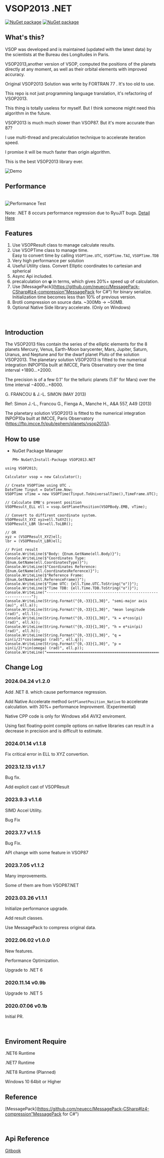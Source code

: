 # VSOP2013 .NET 

[![NuGet package](https://img.shields.io/nuget/v/VSOP2013.NET.svg?logo=NuGet)](https://www.nuget.org/packages/VSOP2013.NET/)
[![NuGet package](https://img.shields.io/nuget/dt/VSOP2013.NET?logo=NuGet)](https://www.nuget.org/packages/VSOP2013.NET/)

## What's this?

VSOP was developed and is maintained (updated with the latest data) by the scientists at the Bureau des Longitudes in Paris.

VSOP2013,another version of VSOP, computed the positions of the planets directly at any moment, as well as their orbital elements with improved accuracy.

Original VSOP2013 Solution was write by FORTRAN 77 . It's too old to use.

This repo is not just programming language translation, it's  refactoring of VSOP2013.

This thing is totally useless for myself. But I think someone might need this algorithm in the future.

VSOP2013 is much much slower than VSOP87. But  it's more accurate than 87?

I use multi-thread and precalculation technique to accelerate iteration speed.

I promise it will be much faster than origin algorithm.

This is the best VSOP2013 library ever.

![Demo](./README/Demo.png)

## Performance

<br>![Performance Test](./README/NativeAccelerate.png)

Note: .NET 8 occurs performance regression due to RyuJIT bugs. [Detail Here](https://github.com/dotnet/runtime/issues/95954#issuecomment-1956661569)

## Features

1. Use VSOPResult class to manage calculate results.
2. Use VSOPTime class to manage time. 
<br>Easy to convert time by calling ```VSOPTime.UTC```, ```VSOPTime.TAI```, ```VSOPTime.TDB```
3. Very high performance per solution
4. Useful Utility class. Convert Elliptic coordinates to cartesian and spherical 
5. Async Api included.
6. precalculation on <b>φ</b> in terms, which gives 20%+ speed up of calculation.
7. Use [MessagePack](https://github.com/neuecc/MessagePack-CSharp#lz4-compression"MessagePack for C#") for binary serialize.
<br>Initialization time becomes less than 10% of previous version.
8. Brotli compression on source data. ~300Mb -> ~50MB.
9. Optional Native Side library accelerate. (Only on Windows)

<br> 

## Introduction

The VSOP2013 files contain the series of the elliptic elements for the 8 planets Mercury, Venus, Earth-Moon barycenter, Mars, Jupiter, Saturn, Uranus, and Neptune and for the dwarf planet Pluto of the solution VSOP2013. The planetary solution VSOP2013 is fitted to the numerical integration INPOP10a built at IMCCE, Paris Observatory over the time interval +1890...+2000.

The precision is of a few 0.1″ for the telluric planets (1.6″ for Mars) over the time interval −4000...+8000.

G. FRANCOU & J.-L. SIMON (MAY 2013) 
 
Ref: Simon J.-L., Francou G., Fienga A., Manche H., A&A 557, A49 (2013) 
 
The planetary solution VSOP2013 is fitted to the numerical integration INPOP10a built at IMCCE, Paris Observatory (https://ftp.imcce.fr/pub/ephem/planets/vsop2013/).   


## How to use

* NuGet Package Manager
    ```
    PM> NuGet\Install-Package VSOP2013.NET
    ```

```
using VSOP2013;

Calculator vsop = new Calculator();

// Create VSOPTime using UTC .
DateTime Tinput = DateTime.Now;
VSOPTime vTime = new VSOPTime(Tinput.ToUniversalTime(),TimeFrame.UTC);

// Calculate EMB's present position
VSOPResult_ELL ell = vsop.GetPlanetPosition(VSOPBody.EMB, vTime);

// Convert to diffirent coordinate system.
VSOPResult_XYZ xyz=ell.ToXYZ();
VSOPResult_LBR lbr=ell.ToLBR();

// OR
xyz = (VSOPResult_XYZ)ell;
lbr = (VSOPResult_LBR)ell;

// Print result
Console.WriteLine($"Body: {Enum.GetName(ell.Body)}");
Console.WriteLine($"Coordinates Type: {Enum.GetName(ell.CoordinatesType)}");
Console.WriteLine($"Coordinates Reference: {Enum.GetName(ell.CoordinatesReference)}");
Console.WriteLine($"Reference Frame: {Enum.GetName(ell.ReferenceFrame)}");
Console.WriteLine($"Time UTC: {ell.Time.UTC.ToString("o")}");
Console.WriteLine($"Time TDB: {ell.Time.TDB.ToString("o")}");
Console.WriteLine("---------------------------------------------------------------");
Console.WriteLine(String.Format("{0,-33}{1,30}", "semi-major axis (au)", ell.a));
Console.WriteLine(String.Format("{0,-33}{1,30}", "mean longitude (rad)", ell.l));
Console.WriteLine(String.Format("{0,-33}{1,30}", "k = e*cos(pi) (rad)", ell.k));
Console.WriteLine(String.Format("{0,-33}{1,30}", "h = e*sin(pi) (rad)", ell.h));
Console.WriteLine(String.Format("{0,-33}{1,30}", "q = sin(i/2)*cos(omega) (rad)", ell.q));
Console.WriteLine(String.Format("{0,-33}{1,30}", "p = sin(i/2)*sin(omega) (rad)", ell.p));
Console.WriteLine("===============================================================");
```

## Change Log


### 2024.04.24 v1.2.0 

Add .NET 8. which cause performance regression.

Add Native Accelerate method ```GetPlanetPosition_Native``` to accelerate calculation. with 30%+ performance Improvment. (Experimental)

Native CPP code is only for Windows x64 AVX2 enviroment.

Using fast floating-point compile options on native libraries can result in a decrease in precision and is difficult to estimate.


### 2024.01.14 v1.1.8

Fix critical error in ELL to XYZ convertion. 


### 2023.12.13 v1.1.7

Bug fix.

Add explicit cast of VSOPResult

### 2023.9.3 v1.1.6

SIMD Accel Utility. 

Bug Fix

### 2023.7.7 v1.1.5

Bug Fix.

API change with some feature in VSOP87

### 2023.7.05 v1.1.2

Many  improvements.

Some of them are from VSOP87.NET

### 2023.03.26 v1.1.1

Initialize performance upgrade.

Add result classes.

Use MessagePack to compress original data.

### 2022.06.02 v1.0.0

New features.

Performance Optimization.

Upgrade to .NET 6

### 2020.11.14 v0.9b

Upgrade to .NET 5

### 2020.07.06 v0.1b

Initial PR.

<br>

## Enviroment Require

.NET6 Runtime

.NET7 Runtime

.NET8 Runtime (Planned) 

Windows 10 64bit or Higher

## Reference
 
 [MessagePack](https://github.com/neuecc/MessagePack-CSharp#lz4-compression"MessagePack for C#")

<br>

## Api Reference 

[Gitbook](https://zangai-family.gitbook.io/vsop2013.net/)
